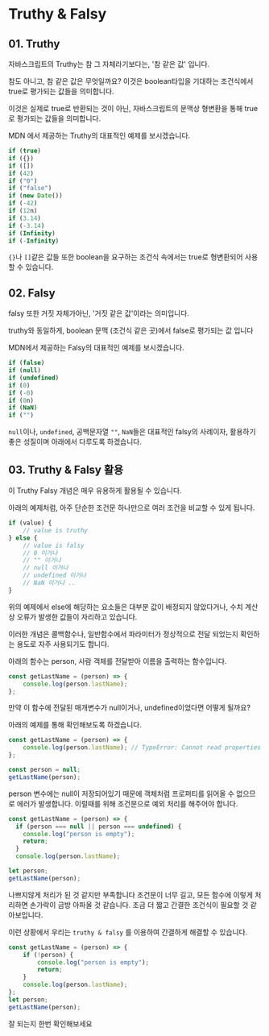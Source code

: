 # Truthy & Falsy

## 01. Truthy

자바스크립트의 Truthy는 참 그 자체라기보다는, '참 같은 값' 입니다.

참도 아니고, 참 같은 값은 무엇일까요? 이것은 boolean타입을 기대하는 조건식에서 true로 평가되는 값들을 의미합니다.

이것은 실제로 true로 반환되는 것이 아닌, 자바스크립트의 문맥상 형변환을 통해 true로 평가되는 값들을 의미합니다.

MDN 에서 제공하는 Truthy의 대표적인 예제를 보시겠습니다.

```javascript
if (true)
if ({})
if ([])
if (42)
if ("0")
if ("false")
if (new Date())
if (-42)
if (12n)
if (3.14)
if (-3.14)
if (Infinity)
if (-Infinity)
```

`{}`나 `[]`같은 값들 또한 boolean을 요구하는 조건식 속에서는 true로 형변환되어 사용할 수 있습니다.

## 02. Falsy

falsy 또한 거짓 자체가아닌, '거짓 같은 값'이라는 의미입니다.

truthy와 동일하게, boolean 문맥 (조건식 같은 곳)에서 false로 평가되는 값 입니다

MDN에서 제공하는 Falsy의 대표적인 예제를 보시겠습니다.

```javascript
if (false)
if (null)
if (undefined)
if (0)
if (-0)
if (0n)
if (NaN)
if ("")
```

`null`이나, `undefined`, 공백문자열 `""`, `NaN`들은 대표적인 falsy의 사례이자, 활용하기 좋은 성질이며 아래에서 다루도록 하겠습니다.

## 03. Truthy & Falsy 활용

이 Truthy Falsy 개념은 매우 유용하게 활용될 수 있습니다.

아래의 예제처럼, 아주 단순한 조건문 하나만으로 여러 조건을 비교할 수 있게 됩니다.

```javascript
if (value) {
    // value is truthy
} else {
    // value is falsy
    // 0 이거나
    // "" 이거나
    // null 이거나
    // undefined 이거나
    // NaN 이거나 ..
}
```

위의 예제에서 else에 해당하는 요소들은 대부분 값이 배정되지 않았다거나, 수치 계산 상 오류가 발생한 값들이 자리하고 있습니다.

이러한 개념은 콜백함수나, 일반함수에서 파라미터가 정상적으로 전달 되었는지 확인하는 용도로 자주 사용되기도 합니다.

아래의 함수는 person, 사람 객체를 전달받아 이름을 출력하는 함수입니다.

```javascript
const getLastName = (person) => {
    console.log(person.lastName);
};
```

만약 이 함수에 전달된 매개변수가 null이거나, undefined이었다면 어떻게 될까요?

아래의 예제를 통해 확인해보도록 하겠습니다.

```javascript
const getLastName = (person) => {
    console.log(person.lastName); // TypeError: Cannot read properties of null (reading 'lastName')
};

const person = null;
getLastName(person);
```

person 변수에는 null이 저장되어있기 때문에 객체처럼 프로퍼티를 읽어올 수 없으므로 에러가 발생합니다. 이럴때를 위해 조건문으로 예외 처리를 해주어야 합니다.

```javascript
const getLastName = (person) => {
  if (person === null || person === undefined) {
    console.log("person is empty");
    return;
  }
  console.log(person.lastName);

let person;
getLastName(person);
```

나쁘지않게 처리가 된 것 같지만 부족합니다 조건문이 너무 길고, 모든 함수에 이렇게 처리하면 손가락이 금방 아파올 것 같습니다. 조금 더 짧고 간결한 조건식이 필요할 것 같아보입니다.

이런 상황에서 우리는 `truthy & falsy` 를 이용하여 간결하게 해결할 수 있습니다.

```javascript
const getLastName = (person) => {
    if (!person) {
        console.log("person is empty");
        return;
    }
    console.log(person.lastName);
};
let person;
getLastName(person);
```

잘 되는지 한번 확인해보세요
